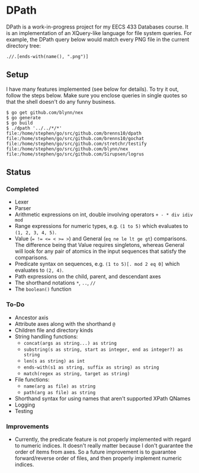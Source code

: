 DPath
=====

DPath is a work-in-progress project for my EECS 433 Databases course. It is an
implementation of an XQuery-like language for file system queries. For example,
the DPath query below would match every PNG file in the current directory tree:

```
.//.[ends-with(name(), ".png")]
```

Setup
-----

I have many features implemented (see below for details). To try it out, follow
the steps below. Make sure you enclose queries in single quotes so that the
shell doesn't do any funny business.

```
$ go get github.com/blynn/nex
$ go generate
$ go build
$ ./dpath '../../*/*'
file:/home/stephen/go/src/github.com/brenns10/dpath
file:/home/stephen/go/src/github.com/brenns10/gochat
file:/home/stephen/go/src/github.com/stretchr/testify
file:/home/stephen/go/src/github.com/blynn/nex
file:/home/stephen/go/src/github.com/Sirupsen/logrus
```

Status
------

### Completed

* Lexer
* Parser
* Arithmetic expressions on int, double involving operators `+ - * div idiv mod`
* Range expressions for numeric types, e.g. `(1 to 5)` which evaluates to `(1,
  2, 3, 4, 5)`.
* Value (`= != <= < >= >`) and General (`eq ne le lt ge gt`) comparisons. The
  difference being that Value requires singletons, whereas General will look for
  any pair of atomics in the input sequences that satisfy the comparisons.
* Predicate syntax on sequences, e.g. `(1 to 5)[. mod 2 eq 0]` which evaluates
  to `(2, 4)`.
* Path expressions on the child, parent, and descendant axes
* The shorthand notations `*`, `..`, `//`
* The `boolean()` function

### To-Do

* Ancestor axis
* Attribute axes along with the shorthand `@`
* Children file and directory kinds
* String handling functions:
    * `concat(args as string...) as string`
    * `substring(s as string, start as integer, end as integer?) as string`
    * `len(s as string) as int`
    * `ends-with(s1 as string, suffix as string) as string`
    * `match(regex as string, target as string)`
* File functions:
    * `name(arg as file) as string`
    * `path(arg as file) as string`
* Shorthand syntax for using names that aren't supported XPath QNames
* Logging
* Testing

### Improvements

* Currently, the predicate feature is not properly implemented with regard to
  numeric indices. It doesn't really matter because I don't guarantee the order
  of items from axes. So a future improvement is to guarantee forward/reverse
  order of files, and then properly implement numeric indices.
